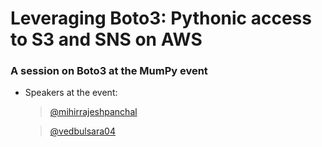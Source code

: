 # Leveraging Boto3: Pythonic access to S3 and SNS on AWS
### A session on Boto3 at the MumPy event
- Speakers at the event:
  > [@mihirrajeshpanchal](https://github.com/MihirRajeshPanchal/)
  
  > [@vedbulsara04](https://github.com/vedbulsara04)
  
